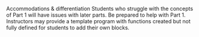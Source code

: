 Accommodations & differentiation
Students who struggle with the concepts of Part 1 will have issues with later parts. Be prepared to help with Part 1.
Instructors may provide a template program with functions created but not fully defined for students to add their own blocks.
